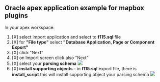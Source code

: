 ## Oracle apex application example for mapbox plugins
In your apex workspace:
1) [X] select import application and select to **f115.sql** file
2) [X] for **"File type"** select **"Database Application, Page or Component Export"**
3) [X] click "Next"
4) [X] on Import screen click also "Next"
5) [X] select your **parsing schema**
   ![](https://raw.githubusercontent.com/isabolic/apex-mapbox-plugins/master/example/ins_example.png)
6) [X] **install supporting objects** - in **f115.sql** export file, there is **install_script** this will install supporting object your parsing schema
    ![](https://raw.githubusercontent.com/isabolic/apex-mapbox-plugins/master/example/ins_sup_objects.png)


